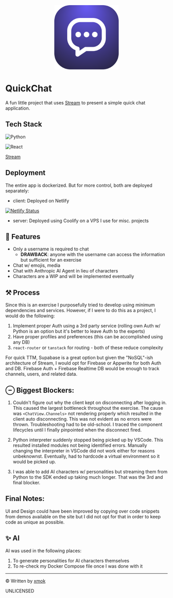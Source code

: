 <p align="center">
    <img src="./client/public/icon.svg" width="200" height="200" />
</p>

# QuickChat

A fun little project that uses [Stream](https://getstream.io/) to present a simple quick chat application.

## Tech Stack

![Python](https://img.shields.io/badge/python-3670A0?style=for-the-badge&logo=python&logoColor=ffdd54)

![React](https://img.shields.io/badge/react-%2320232a.svg?style=for-the-badge&logo=react&logoColor=%2361DAFB)

[Stream](https://getstream.io/)

## Deployment

The entire app is dockerized. But for more control, both are deployed separately:

- client: Deployed on Netlify

[![Netlify Status](https://api.netlify.com/api/v1/badges/fb2a0376-242e-4bab-a025-4424ee37d186/deploy-status)](https://app.netlify.com/sites/quickchat-xmok/deploys)

- server: Deployed using Coolify on a VPS I use for misc. projects

## 🍯 Features

- Only a username is required to chat
    - **DRAWBACK**: anyone with the username can access the information but sufficient for an exercise
- Chat w/ emojis, media
- Chat with Anthropic AI Agent in lieu of characters
- Characters are a WIP and will be implemented eventually

## ⚒️ Process

Since this is an exercise I purposefully tried to develop using minimum dependencies and services. However, if I were to do this as a project, I would do the following:

1. Implement proper Auth using a 3rd party service (rolling own Auth w/ Python is an option but it's better to leave Auth to the experts)
2. Have proper profiles and preferences (this can be accomplished using any DB)
3. `react-router` or `tanstack` for routing - both of these reduce complexity

For quick TTM, Supabase is a great option but given the "NoSQL"-ish architecture of Stream, I would opt for Firebase or Appwrite for both Auth and DB. Firebase Auth + Firebase Realtime DB would be enough to track channels, users, and related data.

## ⊖ Biggest Blockers:

1. Couldn't figure out why the client kept on disconnecting after logging in. This caused the largest bottleneck throughout the exercise. The cause was `<ChatView.Channels>` not rendering properly which resulted in the client auto disconnecting. This was not evident as no errors were thrown. Troubleshooting had to be old-school. I traced the component lifecycles until I finally pinpointed when the disconnect fired.

2. Python interpreter suddenly stopped being picked up by VSCode. This resulted installed modules not being identified errors. Manually changing the interpreter in VSCode did not work either for reasons unbeknownst. Eventually, had to hardcode a virtual environment so it would be picked up.

3. I was able to add AI characters w/ personalities but streaming them from Python to the SDK ended up taking much longer. That was the 3rd and final blocker.

## Final Notes:

UI and Design could have been improved by copying over code snippets from demos available on the site but I did not opt for that in order to keep code as unique as possible.

## ✨ AI

AI was used in the following places:

1. To generate personalities for AI characters themselves
2. To re-check my Docker Compose file once I was done with it

---

© Written by [xmok](https://xmok.me)

UNLICENSED